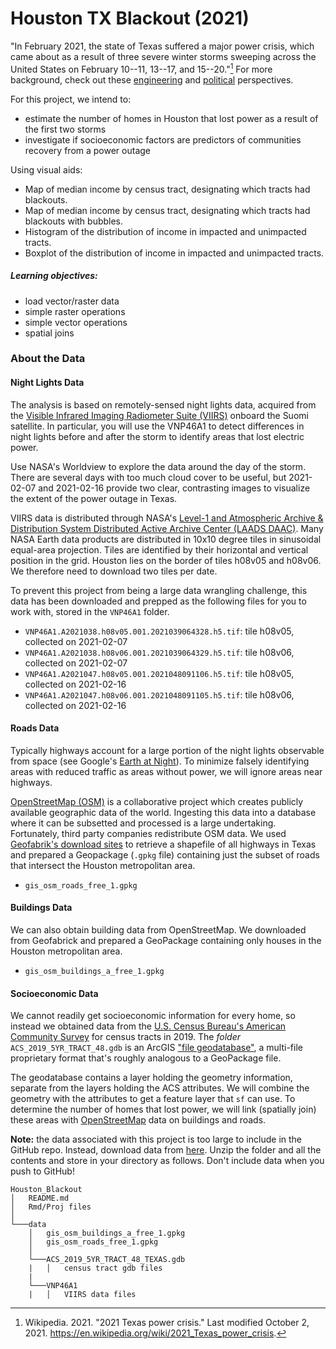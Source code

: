 # Houston TX Blackout (2021)

"In February 2021, the state of Texas suffered a major power crisis, which came about as a result of three severe winter storms sweeping across the United States on February 10--11, 13--17, and 15--20."[^1] For more background, check out these [engineering](https://www.youtube.com/watch?v=08mwXICY4JM&ab_channel=PracticalEngineering) and [political](https://www.youtube.com/watch?v=Zcrsgdl_hP0&ab_channel=Vox) perspectives.

[^1]: Wikipedia. 2021. "2021 Texas power crisis." Last modified October 2, 2021. <https://en.wikipedia.org/wiki/2021_Texas_power_crisis>.

For this project, we intend to:
- estimate the number of homes in Houston that lost power as a result of the first two storms
- investigate if socioeconomic factors are predictors of communities recovery from a power outage

Using visual aids:
-  Map of median income by census tract, designating which tracts had blackouts.
-  Map of median income by census tract, designating which tracts had blackouts with bubbles.
-  Histogram of the distribution of income in impacted and unimpacted tracts.
-  Boxplot of the distribution of income in impacted and unimpacted tracts.

##### Learning objectives:

-   load vector/raster data
-   simple raster operations
-   simple vector operations
-   spatial joins

### About the Data
#### Night Lights Data

The analysis is based on remotely-sensed night lights data, acquired from the [Visible Infrared Imaging Radiometer Suite (VIIRS)](https://en.wikipedia.org/wiki/Visible_Infrared_Imaging_Radiometer_Suite) onboard the Suomi satellite. In particular, you will use the VNP46A1 to detect differences in night lights before and after the storm to identify areas that lost electric power.

Use NASA's Worldview to explore the data around the day of the storm. There are several days with too much cloud cover to be useful, but 2021-02-07 and 2021-02-16 provide two clear, contrasting images to visualize the extent of the power outage in Texas.

VIIRS data is distributed through NASA's [Level-1 and Atmospheric Archive & Distribution System Distributed Active Archive Center (LAADS DAAC)](https://ladsweb.modaps.eosdis.nasa.gov/). Many NASA Earth data products are distributed in 10x10 degree tiles in sinusoidal equal-area projection. Tiles are identified by their horizontal and vertical position in the grid. Houston lies on the border of tiles h08v05 and h08v06. We therefore need to download two tiles per date.

 To prevent this project from being a large data wrangling challenge, this data has been downloaded and prepped as the following files for you to work with, stored in the `VNP46A1` folder.

-   `VNP46A1.A2021038.h08v05.001.2021039064328.h5.tif`: tile h08v05, collected on 2021-02-07
-   `VNP46A1.A2021038.h08v06.001.2021039064329.h5.tif`: tile h08v06, collected on 2021-02-07
-   `VNP46A1.A2021047.h08v05.001.2021048091106.h5.tif`: tile h08v05, collected on 2021-02-16
-   `VNP46A1.A2021047.h08v06.001.2021048091105.h5.tif`: tile h08v06, collected on 2021-02-16

#### Roads Data

Typically highways account for a large portion of the night lights observable from space (see Google's [Earth at Night](https://earth.google.com/web/@27.44405464,-84.7693044,206.63660162a,8916361.52264659d,35y,0h,0t,0r/data=CiQSIhIgMGY3ZTJkYzdlOGExMTFlNjk5MGQ2ZjgxOGQ2OWE2ZTc)). To minimize falsely identifying areas with reduced traffic as areas without power, we will ignore areas near highways.

[OpenStreetMap (OSM)](https://planet.openstreetmap.org/) is a collaborative project which creates publicly available geographic data of the world. Ingesting this data into a database where it can be subsetted and processed is a large undertaking. Fortunately, third party companies redistribute OSM data. We used [Geofabrik's download sites](https://download.geofabrik.de/) to retrieve a shapefile of all highways in Texas and prepared a Geopackage (`.gpkg` file) containing just the subset of roads that intersect the Houston metropolitan area. 

-   `gis_osm_roads_free_1.gpkg`

#### Buildings Data

We can also obtain building data from OpenStreetMap. We downloaded from Geofabrick and prepared a GeoPackage containing only houses in the Houston metropolitan area.

-   `gis_osm_buildings_a_free_1.gpkg`

#### Socioeconomic Data

We cannot readily get socioeconomic information for every home, so instead we obtained data from the [U.S. Census Bureau's American Community Survey](https://www.census.gov/programs-surveys/acs) for census tracts in 2019. The *folder* `ACS_2019_5YR_TRACT_48.gdb` is an ArcGIS ["file geodatabase"](https://desktop.arcgis.com/en/arcmap/latest/manage-data/administer-file-gdbs/file-geodatabases.htm), a multi-file proprietary format that's roughly analogous to a GeoPackage file.

The geodatabase contains a layer holding the geometry information, separate from the layers holding the ACS attributes. We will combine the geometry with the attributes to get a feature layer that `sf` can use. To determine the number of homes that lost power, we will link (spatially join) these areas with [OpenStreetMap](https://www.openstreetmap.org/#map=4/38.01/-95.84) data on buildings and roads.

**Note:** the data associated with this project is too large to include in the GitHub repo. Instead, download data from [here](https://drive.google.com/file/d/1bTk62xwOzBqWmmT791SbYbHxnCdjmBtw/view?usp=sharing). Unzip the folder and all the contents and store in your directory as follows. Don't include data when you push to GitHub!

    Houston_Blackout
    │   README.md
    │   Rmd/Proj files    
    │
    └───data
        │   gis_osm_buildings_a_free_1.gpkg
        │   gis_osm_roads_free_1.gpkg
        │
        └───ACS_2019_5YR_TRACT_48_TEXAS.gdb
        |   │   census tract gdb files
        |
        └───VNP46A1
        |   │   VIIRS data files
